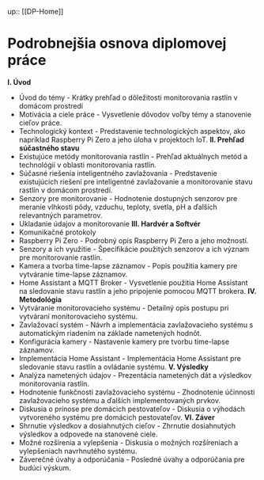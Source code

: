 up:: [[DP-Home]]

# Podrobnejšia osnova diplomovej práce
**I. Úvod**
- Úvod do témy - Krátky prehľad o dôležitosti monitorovania rastlín v domácom prostredí
- Motivácia a ciele práce - Vysvetlenie dôvodov voľby témy a stanovenie cieľov práce.
- Technologický kontext - Predstavenie technologických aspektov, ako napríklad Raspberry Pi Zero a jeho úloha v projektoch IoT.
**II. Prehľad súčastného stavu**
- Existujúce metódy monitorovania rastlín - Prehľad aktuálnych metód a technológií v oblasti monitorovania rastlín.
- Súčasné riešenia inteligentného zavlažovania - Predstavenie existujúcich riešení pre inteligentné zavlažovanie a monitorovanie stavu rastlín v domácom prostredí.
- Senzory pre monitorovanie - Hodnotenie dostupných senzorov pre meranie vlhkosti pôdy, vzduchu, teploty, svetla, pH a ďalších relevantných parametrov.
- Ukladanie údajov a monitorovanie
**III. Hardvér a Softvér**
- Komunikačné protokoly
- Raspberry Pi Zero - Podrobný opis Raspberry Pi Zero a jeho možností.
- Senzory a ich využitie - Špecifikácie použitých senzorov a ich význam pre monitorovanie rastlín.
- Kamera a tvorba time-lapse záznamov - Popis použitia kamery pre vytváranie time-lapse záznamov.
- Home Assistant a MQTT Broker - Vysvetlenie použitia Home Assistant na sledovanie stavu rastlín a jeho pripojenie pomocou MQTT brokera.
**IV. Metodológia**
- Vytváranie monitorovacieho systému - Detailný opis postupu pri vytváraní monitorovacieho systému.
- Zavlažovací systém - Návrh a implementácia zavlažovacieho systému s automatickým riadením na základe nametených hodnôt.
- Konfigurácia kamery - Nastavenie kamery pre tvorbu time-lapse záznamov.
- Implementácia Home Assistant - Implementácia Home Assistant pre sledovanie stavu rastlín a ovládanie systému.
**V. Výsledky**
- Analýza nametených údajov - Prezentácia nametených dát a výsledkov monitorovania rastlín.
- Hodnotenie funkčnosti zavlažovacieho systému - Zhodnotenie účinnosti zavlažovacieho systému a ďalších implementovaných prvkov.
- Diskusia o prínose pre domácich pestovateľov - Diskusia o výhodách vytvoreného systému pre domácich pestovateľov.
**VI. Záver**
- Shrnutie výsledkov a dosiahnutých cieľov - Zhrnutie dosiahnutých výsledkov a odpovede na stanovené ciele.
- Možné rozšírenia a vylepšenia - Diskusia o možných rozšíreniach a vylepšeniach navrhnutého systému.
- Záverečné úvahy a odporúčania - Posledné úvahy a odporúčania pre budúci výskum.